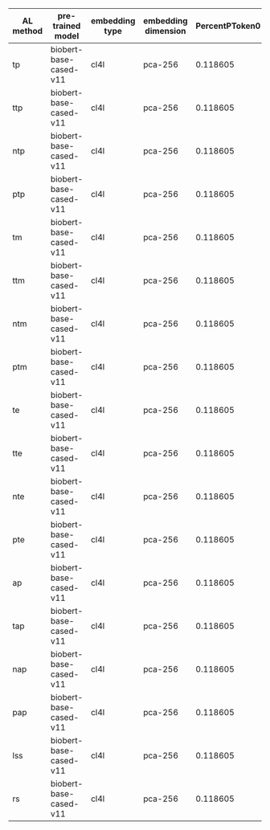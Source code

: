 | AL method   | pre-trained model      | embedding type   | embedding dimension   |   PercentPToken0 |   PercentPToken1 |   PercentPToken2 |   PercentPToken3 |   PercentPToken4 |   PercentPToken5 |   PercentPToken6 |   PercentPToken7 |   PercentPToken8 |   PercentPToken9 |   PercentPToken10 |   PercentPToken11 |   PercentPToken12 |
|-------------|------------------------|------------------|-----------------------|------------------|------------------|------------------|------------------|------------------|------------------|------------------|------------------|------------------|------------------|-------------------|-------------------|-------------------|
| tp          | biobert-base-cased-v11 | cl4l             | pca-256               |         0.118605 |        0.173469  |        0.10303   |        0.104089  |         0.173611 |         0.140074 |        0.157841  |        0.150272  |         0.152715 |         0.144245 |          0.136224 |         0.103107  |         0.0616665 |
| ttp         | biobert-base-cased-v11 | cl4l             | pca-256               |         0.118605 |        0.0901639 |        0.319783  |        0.18543   |         0.258324 |         0.172832 |        0.170398  |        0.16626   |         0.155431 |         0.150821 |          0.125896 |         0.0973659 |         0.0632293 |
| ntp         | biobert-base-cased-v11 | cl4l             | pca-256               |         0.118605 |        0.0864198 |        0.169492  |        0.258503  |         0.242647 |         0.215559 |        0.208565  |        0.186775  |         0.169271 |         0.164422 |          0.137885 |         0.0982499 |         0.0566421 |
| ptp         | biobert-base-cased-v11 | cl4l             | pca-256               |         0.118605 |        0.0833333 |        0.254098  |        0.182609  |         0.146396 |         0.221077 |        0.189514  |        0.18179   |         0.151464 |         0.150203 |          0.133784 |         0.0970204 |         0.0774505 |
| tm          | biobert-base-cased-v11 | cl4l             | pca-256               |         0.118605 |        0.0769231 |        0.165468  |        0.136628  |         0.178752 |         0.158203 |        0.156095  |        0.150556  |         0.146363 |         0.146505 |          0.135597 |         0.103005  |         0.0620673 |
| ttm         | biobert-base-cased-v11 | cl4l             | pca-256               |         0.118605 |        0.119048  |        0.300995  |        0.192513  |         0.241102 |         0.167078 |        0.163643  |        0.166816  |         0.160852 |         0.149905 |          0.12506  |         0.0979718 |         0.0614926 |
| ntm         | biobert-base-cased-v11 | cl4l             | pca-256               |         0.118605 |        0.0888889 |        0.169231  |        0.293706  |         0.257294 |         0.225619 |        0.194784  |        0.195371  |         0.169641 |         0.160091 |          0.137262 |         0.0991936 |         0.0551724 |
| ptm         | biobert-base-cased-v11 | cl4l             | pca-256               |         0.118605 |        0.0714286 |        0.19469   |        0.15859   |         0.2      |         0.177803 |        0.170543  |        0.145905  |         0.141508 |         0.153203 |          0.131742 |         0.101496  |         0.0823171 |
| te          | biobert-base-cased-v11 | cl4l             | pca-256               |         0.118605 |        0.197183  |        0.10219   |        0.123675  |         0.120141 |         0.153915 |        0.14672   |        0.158191  |         0.155896 |         0.147288 |          0.135258 |         0.102525  |         0.0608305 |
| tte         | biobert-base-cased-v11 | cl4l             | pca-256               |         0.118605 |        0.0876494 |        0.259563  |        0.22651   |         0.193584 |         0.173065 |        0.186926  |        0.159966  |         0.160151 |         0.14674  |          0.129083 |         0.0955917 |         0.0639486 |
| nte         | biobert-base-cased-v11 | cl4l             | pca-256               |         0.118605 |        0.0574713 |        0.12963   |        0.306452  |         0.224138 |         0.260504 |        0.196441  |        0.198723  |         0.185539 |         0.163013 |          0.140361 |         0.095542  |         0.0571639 |
| pte         | biobert-base-cased-v11 | cl4l             | pca-256               |         0.118605 |        0.0655738 |        0.193277  |        0.22973   |         0.215517 |         0.176279 |        0.183908  |        0.175614  |         0.148679 |         0.155833 |          0.133768 |         0.0971398 |         0.07942   |
| ap          | biobert-base-cased-v11 | cl4l             | pca-256               |         0.118605 |        0.0779221 |        0.0795455 |        0.142857  |         0.174757 |         0.15     |        0.1587    |        0.149199  |         0.147132 |         0.147663 |          0.133973 |         0.103586  |         0.0632382 |
| tap         | biobert-base-cased-v11 | cl4l             | pca-256               |         0.118605 |        0.0901639 |        0.285714  |        0.207721  |         0.215596 |         0.192386 |        0.178417  |        0.170343  |         0.155273 |         0.150431 |          0.123843 |         0.0981608 |         0.0617554 |
| nap         | biobert-base-cased-v11 | cl4l             | pca-256               |         0.118605 |        0.057971  |        0.206897  |        0.194444  |         0.223433 |         0.202963 |        0.213873  |        0.196347  |         0.171692 |         0.166591 |          0.136308 |         0.0981578 |         0.0550517 |
| pap         | biobert-base-cased-v11 | cl4l             | pca-256               |         0.118605 |        0.0847458 |        0.227642  |        0.292887  |         0.108738 |         0.200673 |        0.187251  |        0.161172  |         0.166517 |         0.151043 |          0.133305 |         0.0964625 |         0.0777849 |
| lss         | biobert-base-cased-v11 | cl4l             | pca-256               |         0.118605 |        0.0693069 |        0.21161   |        0.0809935 |         0.12579  |         0.121415 |        0.0827586 |        0.0966264 |         0.11495  |         0.108738 |          0.116345 |         0.133426  |         0.177778  |
| rs          | biobert-base-cased-v11 | cl4l             | pca-256               |         0.118605 |        0.137255  |        0.12844   |        0.157407  |         0.116279 |         0.12327  |        0.123679  |        0.115758  |         0.117887 |         0.12012  |          0.122135 |         0.119866  |         0.118205  |